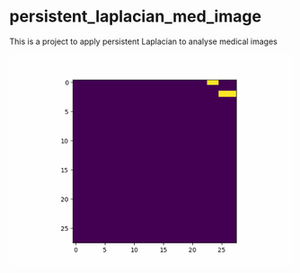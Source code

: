 # persistent_laplacian_med_image
This is a project to apply persistent Laplacian to analyse medical images

![](anim_flip.gif)
